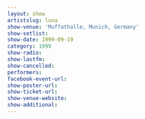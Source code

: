 ```yaml
---
layout: show
artistslug: luna
show-venue: 'Muffathalle, Munich, Germany'
show-setlist: 
show-date: 1999-09-19
category: 1999
show-radio: 
show-lastfm: 
show-cancelled: 
performers: 
facebook-event-url: 
show-poster-url: 
show-ticket-url: 
show-venue-website: 
show-additional: 
---
```


